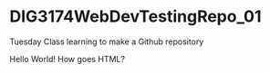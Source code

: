 # DIG3174WebDevTestingRepo_01
Tuesday Class learning to make a Github repository

Hello World!
How goes HTML?
